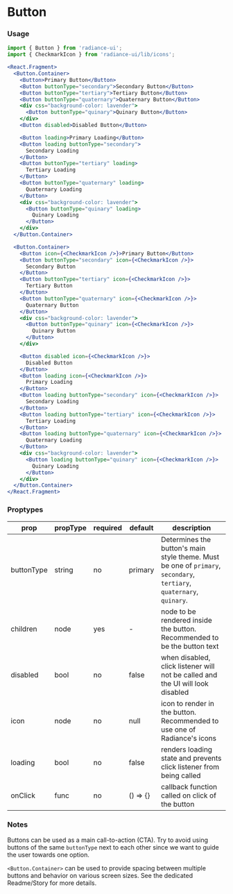 # Button
### Usage

```jsx
import { Button } from 'radiance-ui';
import { CheckmarkIcon } from 'radiance-ui/lib/icons';

<React.Fragment>
  <Button.Container>
    <Button>Primary Button</Button>
    <Button buttonType="secondary">Secondary Button</Button>
    <Button buttonType="tertiary">Tertiary Button</Button>
    <Button buttonType="quaternary">Quaternary Button</Button>
    <div css="background-color: lavender">
      <Button buttonType="quinary">Quinary Button</Button>
    </div>
    <Button disabled>Disabled Button</Button>

    <Button loading>Primary Loading</Button>
    <Button loading buttonType="secondary">
      Secondary Loading
    </Button>
    <Button buttonType="tertiary" loading>
      Tertiary Loading
    </Button>
    <Button buttonType="quaternary" loading>
      Quaternary Loading
    </Button>
    <div css="background-color: lavender">
      <Button buttonType="quinary" loading>
        Quinary Loading
      </Button>
    </div>
  </Button.Container>

  <Button.Container>
    <Button icon={<CheckmarkIcon />}>Primary Button</Button>
    <Button buttonType="secondary" icon={<CheckmarkIcon />}>
      Secondary Button
    </Button>
    <Button buttonType="tertiary" icon={<CheckmarkIcon />}>
      Tertiary Button
    </Button>
    <Button buttonType="quaternary" icon={<CheckmarkIcon />}>
      Quaternary Button
    </Button>
    <div css="background-color: lavender">
      <Button buttonType="quinary" icon={<CheckmarkIcon />}>
        Quinary Button
      </Button>
    </div>

    <Button disabled icon={<CheckmarkIcon />}>
      Disabled Button
    </Button>
    <Button loading icon={<CheckmarkIcon />}>
      Primary Loading
    </Button>
    <Button loading buttonType="secondary" icon={<CheckmarkIcon />}>
      Secondary Loading
    </Button>
    <Button loading buttonType="tertiary" icon={<CheckmarkIcon />}>
      Tertiary Loading
    </Button>
    <Button loading buttonType="quaternary" icon={<CheckmarkIcon />}>
      Quaternary Loading
    </Button>
    <div css="background-color: lavender">
      <Button loading buttonType="quinary" icon={<CheckmarkIcon />}>
        Quinary Loading
      </Button>
    </div>
  </Button.Container>
</React.Fragment>
```

<!-- STORY -->

### Proptypes
| prop     | propType           | required | default | description                                                                                                                  |
|----------|--------------------|----------|---------|------------------------------------------------------------------------------------------------------------------------------|
| buttonType | string | no      | primary       | Determines the button's main style theme. Must be one of `primary`, `secondary`, `tertiary`, `quaternary`, `quinary`. |
| children | node | yes | - | node to be rendered inside the button.  Recommended to be the button text |
| disabled | bool               | no       | false   | when disabled, click listener will not be called and the UI will look disabled |
| icon | node | no | null | icon to render in the button. Recommended to use one of Radiance's icons |
| loading  | bool               | no       | false   | renders loading state and prevents click listener from being called |
| onClick   | func              | no      | () => {} | callback function called on click of the button |

### Notes
Buttons can be used as a main call-to-action (CTA). Try to avoid using
buttons of the same `buttonType` next to each other since we want to
guide the user towards one option.

`<Button.Container>` can be used to provide spacing between multiple
buttons and behavior on various screen sizes. See the dedicated
Readme/Story for more details.
